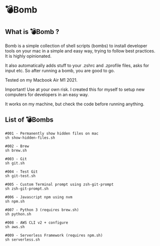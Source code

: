 # 💣Bomb
## What is 💣Bomb ?
Bomb is a simple collection of shell scripts (bombs) to install developer tools on your mac in a simple and easy way, trying to follow best practices. It is highly opinionated.

 It also automatically adds stuff to your .zshrc and .zprofile files, asks for input etc. So after running a bomb, you are good to go.

Tested on my Macbook Air M1 2021.

Important! Use at your own risk. I created this for myself to setup new computers for developers in an easy way. 

It works on my machine, but check the code before running anything.

## List of 💣Bombs
```SH
#001 - Permanently show hidden files on mac
sh show-hidden-files.sh

#002 - Brew
sh brew.sh

#003 - Git
sh git.sh

#004 - Test Git
sh git-test.sh

#005 - Custom Terminal prompt using zsh-git-prompt
sh zsh-git-prompt.sh

#006 - Javascript npm using nvm
sh npm.sh

#007 - Python 3 (requires brew.sh)
sh python.sh

#008 - AWS CLI v2 + configure
sh aws.sh

#009 - Serverless Framework (requires npm.sh)
sh serverless.sh
```

